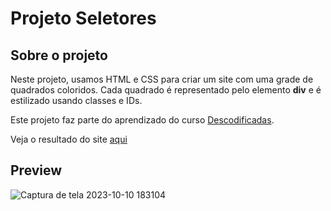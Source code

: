 # Projeto Seletores
## Sobre o projeto 

Neste projeto, usamos HTML e CSS para criar um site com uma grade de quadrados coloridos. Cada quadrado é representado pelo elemento **div** e é estilizado usando classes e IDs. 

Este projeto faz parte do aprendizado do curso [Descodificadas](https://descodificadas.com.br/).

Veja o resultado do site [aqui](https://andressascript.github.io/Descodificadas/)
## Preview
![Captura de tela 2023-10-10 183104](https://github.com/AndressaScript/Descodificadas/assets/147551327/8e81496f-2b06-44f6-a619-ba17735f4251)
